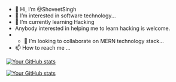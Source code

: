 - 👋 Hi, I’m @ShoveetSingh
- 👀 I’m interested in software technology...
- 🌱 I’m currently learning Hacking
- Anybody interested in helping me to learn hacking is welcome.
- - 💞️ I’m looking to collaborate on MERN technology stack...
- 📫 How to reach me ...

<!---
ShoveetSingh/ShoveetSingh is a ✨ special ✨ repository because its `README.md` (this file) appears on your GitHub profile.
You can click the Preview link to take a look at your changes.
--->
[![Your GitHub stats](https://github-readme-stats.vercel.app/api?username=ShoveetSingh&show_icons=true&count_private=true&hide=contribs,prs)](https://github.com/anuraghazra/github-readme-stats)

[![Your GitHub stats](https://github-readme-stats.vercel.app/api?username=ShoveetSingh&show_icons=true&count_private=true)](https://github.com/anuraghazra/github-readme-stats)
